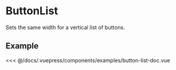 # ButtonList

Sets the same width for a vertical list of buttons.

## Example

<Demo componentName="examples-button-list-doc" />

<SourceCode>
<<< @/docs/.vuepress/components/examples/button-list-doc.vue
</SourceCode>
